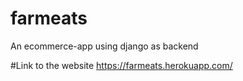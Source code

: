 # farmeats
An ecommerce-app using django as backend

#Link to the website
https://farmeats.herokuapp.com/

